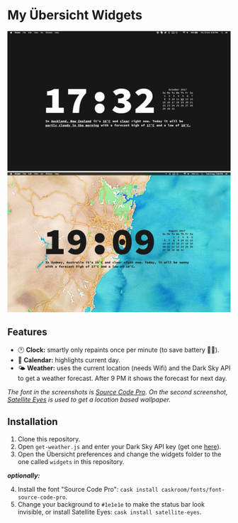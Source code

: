 # My Übersicht Widgets

![screenshot auckland](screenshots/akl.jpg)
![screenshot sydney](screenshots/sydney.jpg)

## Features

* 🕐 **Clock:** smartly only repaints once per minute (to save battery 💪🔋).
* 📆 **Calendar:** highlights current day.
* 🌤️ **Weather:** uses the current location (needs Wifi) and the Dark Sky API to get a weather forecast. After 9 PM it shows the forecast for next day.

_The font in the screenshots is [Source Code Pro](https://github.com/adobe-fonts/source-code-pro). On the second screenshot, [Satellite Eyes](https://github.com/tomtaylor/satellite-eyes) is used to get a location based wallpaper._

## Installation

1. Clone this repository.
2. Open `get-weather.js` and enter your Dark Sky API key (get one [here](https://darksky.net/dev)).
3. Open the Übersicht preferences and change the widgets folder to the one called `widgets` in this repository.

_**optionally:**_

4. Install the font "Source Code Pro": `cask install caskroom/fonts/font-source-code-pro`.
5. Change your background to `#1e1e1e` to make the status bar look invisible, or install Satellite Eyes: `cask install satellite-eyes`.
